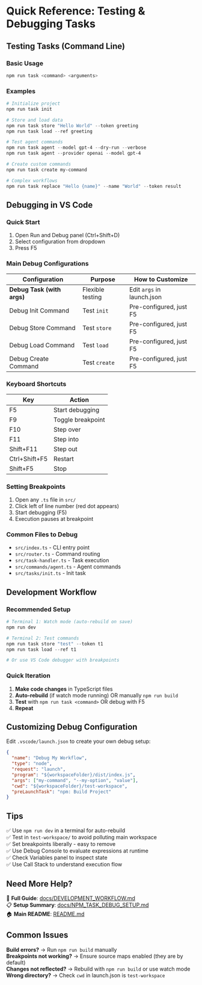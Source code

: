 # Quick Reference: Testing & Debugging Tasks

## Testing Tasks (Command Line)

### Basic Usage
```powershell
npm run task <command> <arguments>
```

### Examples
```powershell
# Initialize project
npm run task init

# Store and load data
npm run task store "Hello World" --token greeting
npm run task load --ref greeting

# Test agent commands
npm run task agent --model gpt-4 --dry-run --verbose
npm run task agent --provider openai --model gpt-4

# Create custom commands
npm run task create my-command

# Complex workflows
npm run task replace "Hello {name}" --name "World" --token result
```

## Debugging in VS Code

### Quick Start
1. Open Run and Debug panel (Ctrl+Shift+D)
2. Select configuration from dropdown
3. Press F5

### Main Debug Configurations

| Configuration | Purpose | How to Customize |
|--------------|---------|------------------|
| **Debug Task (with args)** | Flexible testing | Edit `args` in launch.json |
| Debug Init Command | Test `init` | Pre-configured, just F5 |
| Debug Store Command | Test `store` | Pre-configured, just F5 |
| Debug Load Command | Test `load` | Pre-configured, just F5 |
| Debug Create Command | Test `create` | Pre-configured, just F5 |

### Keyboard Shortcuts

| Key | Action |
|-----|--------|
| F5 | Start debugging |
| F9 | Toggle breakpoint |
| F10 | Step over |
| F11 | Step into |
| Shift+F11 | Step out |
| Ctrl+Shift+F5 | Restart |
| Shift+F5 | Stop |

### Setting Breakpoints
1. Open any `.ts` file in `src/`
2. Click left of line number (red dot appears)
3. Start debugging (F5)
4. Execution pauses at breakpoint

### Common Files to Debug
- `src/index.ts` - CLI entry point
- `src/router.ts` - Command routing
- `src/task-handler.ts` - Task execution
- `src/commands/agent.ts` - Agent commands
- `src/tasks/init.ts` - Init task

## Development Workflow

### Recommended Setup
```powershell
# Terminal 1: Watch mode (auto-rebuild on save)
npm run dev

# Terminal 2: Test commands
npm run task store "test" --token t1
npm run task load --ref t1

# Or use VS Code debugger with breakpoints
```

### Quick Iteration
1. **Make code changes** in TypeScript files
2. **Auto-rebuild** (if watch mode running) OR manually `npm run build`
3. **Test** with `npm run task <command>` OR debug with F5
4. **Repeat**

## Customizing Debug Configuration

Edit `.vscode/launch.json` to create your own debug setup:

```json
{
  "name": "Debug My Workflow",
  "type": "node",
  "request": "launch",
  "program": "${workspaceFolder}/dist/index.js",
  "args": ["my-command", "--my-option", "value"],
  "cwd": "${workspaceFolder}/test-workspace",
  "preLaunchTask": "npm: Build Project"
}
```

## Tips

✅ Use `npm run dev` in a terminal for auto-rebuild  
✅ Test in `test-workspace/` to avoid polluting main workspace  
✅ Set breakpoints liberally - easy to remove  
✅ Use Debug Console to evaluate expressions at runtime  
✅ Check Variables panel to inspect state  
✅ Use Call Stack to understand execution flow  

## Need More Help?

📖 **Full Guide**: [docs/DEVELOPMENT_WORKFLOW.md](DEVELOPMENT_WORKFLOW.md)  
📋 **Setup Summary**: [docs/NPM_TASK_DEBUG_SETUP.md](NPM_TASK_DEBUG_SETUP.md)  
🏠 **Main README**: [README.md](../README.md)  

## Common Issues

**Build errors?** → Run `npm run build` manually  
**Breakpoints not working?** → Ensure source maps enabled (they are by default)  
**Changes not reflected?** → Rebuild with `npm run build` or use watch mode  
**Wrong directory?** → Check `cwd` in launch.json is `test-workspace`  
